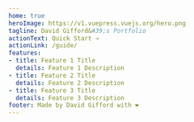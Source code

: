 ```yaml
---
home: true
heroImage: https://v1.vuepress.vuejs.org/hero.png
tagline: David Gifford&#39;s Portfolio
actionText: Quick Start →
actionLink: /guide/
features:
- title: Feature 1 Title
  details: Feature 1 Description
- title: Feature 2 Title
  details: Feature 2 Description
- title: Feature 3 Title
  details: Feature 3 Description
footer: Made by David Gifford with ❤️
---
```

 